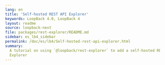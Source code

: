 ```yaml
---
lang: en
title: 'Self-hosted REST API Explorer'
keywords: LoopBack 4.0, LoopBack 4
layout: readme
source: loopback-next
file: packages/rest-explorer/README.md
sidebar: es_lb4_sidebar
permalink: /doc/es/lb4/Self-hosted-rest-api-explorer.html
summary:
  A tutorial on using `@loopback/rest-explorer` to add a self-hosted REST API
  Explorer
---
```

